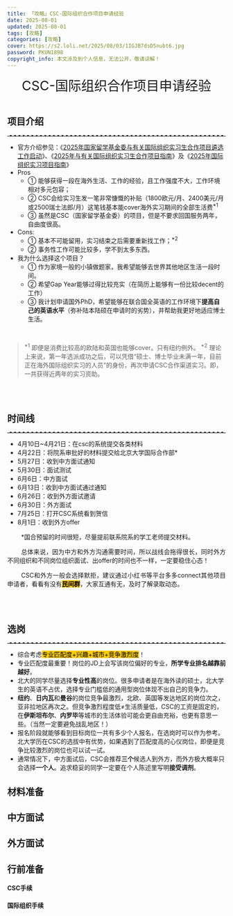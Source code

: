 ```yaml
---
title: 「攻略」CSC-国际组织合作项目申请经验
date: 2025-08-01
updated: 2025-08-01
tags: [攻略]
categories: [攻略]
cover: https://s2.loli.net/2025/08/03/1IGJB7dsD5nubt6.jpg
password: PKUN1898
copyright_info: 本文涉及到个人信息，无法公开，敬请谅解！
---
```

<html>
    <head>
        <style>
            @import url('https://fonts.googleapis.com/css2?family=Kalam:wght@300;400;700&display=swap');
            p {
                text-align:justify;
                text-indent:32px;
            }
            blockquote p {
                text-indent: 0;
                text-align: left; /* 或者改成 inherit，看你需求 */
            }
            p a {
                text-decoration: none;
                text-decoration-line: none;
                text-decoration-color: none;
                text-decoration-style: none;
            }
            p b {
                font-color: Black;
            }
            center {
                font-size: 30PX;
                font-style: bold;
            }
            hr {
                border: none; /* 移除默认的边框样式 */
                border-top: 2.5px dashed #E3E3E3; /* 设置上边框为1像素的虚线，颜色为黑色 */
            }
            @media screen and (max-width: 800px) {
            image {
                height:300px;
            }
        </style>
    </head>
<body>

<center> CSC-国际组织合作项目申请经验 </center>


<br>

## 项目介绍
<hr>

- 官方介绍参见：《[2025年国家留学基金委与有关国际组织实习生合作项目遴选工作启动](https://www.csc.edu.cn/chuguo/s/3712)》、《[2025年与有关国际组织实习生合作项目指南](https://www.csc.edu.cn/article/3713)》及《[2025年国际组织实习项目指南](https://www.csc.edu.cn/article/3412)》
- Pros
    - ① 能够获得一段在海外生活、工作的经验，且工作强度不大，工作环境相对多元包容；
	- ② CSC会给实习生发一笔非常慷慨的补贴（1800欧元/月、2400美元/月或2500瑞士法郎/月）这笔钱基本能cover海外实习期间的全部生活费<sup>*1</sup>
	- ③ 虽然是CSC（国家留学基金委）的项目，但是不要求回国服务两年，自由度很高。
- Cons:
	- ① 基本不可能留用，实习结束之后需要重新找工作；<sup>*2</sup>
    - ② 事务性工作可能比较多，学不到太多东西。
- 我为什么选择这个项目？
    - ① 作为家境一般的小镇做题家，我希望能够去世界其他地区生活一段时间。
    - ② 希望Gap Year能够过得比较充实（在简历上能够有一份比较decent的工作）
    - ③ 我计划申请国外PhD，希望能够在联合国全英语的工作环境下**提高自己的英语水平**（弥补陆本陆硕在申请时的劣势），并帮助我更好地适应博士生活。

<br>

><sup>*1</sup> 即便是消费比较高的欧陆和英国也能够cover。只有纽约例外。
><sup>*2</sup> 理论上来说，第一年选派成功之后，可以凭借“硕士、博士毕业未满一年，目前正在海外国际组织实习的人员”的身份，再次申请CSC合作渠道实习。即，一共获得近两年的实习资助。

<br><br>
## 时间线
<hr>

- 4月10日~4月21日：在csc的系统提交各类材料
- 4月22日：将院系审批好的材料提交给北京大学国际合作部*
- 5月27日：收到中方面试通知
- 5月30日：面试测试
- 6月6日：中方面试
- 6月13日：收到中方面试通过通知
- 6月26日：收到外方面试邀请
- 6月30日：外方面试
- 7月25日：打开CSC系统看到贺信
- 8月1日：收到外方offer

*国合预留的时间很短，尽量提前联系院系的学工老师提交材料。

总体来说，因为中方和外方沟通需要时间，所以战线会拖得很长，同时外方不同组织和不同岗位组织面试、出offer的时间也不一样，一定要稳住心态！

CSC和外方一般会选择默拒，建议通过小红书等平台多多connect其他项目申请者，看看有没有<mark style="background: #FFCC00;">**民间群**</mark>，大家互通有无，及时了解录取动态。

<br><br>

## 选岗
<hr>

- 综合考虑<mark style="background: #FFCC00;">专业匹配度+兴趣+城市+竞争激烈度</mark>！
- 专业匹配度最重要！岗位的JD上会写该岗位偏好的专业，**所学专业排名越靠前越好**。
- 北大的同学尽量选择**专业性高**的岗位。很多申请者是在海外读的硕士，北大学生的英语不占优，选择专业门槛低的通用型岗位体现不出自己的竞争力。
- **纽约**、**日内瓦**和**曼谷**的岗位竞争最激烈，北欧、英国等发达地区的岗位次之，亚非拉地区再次之。但竞争激烈程度低≠生活质量低，CSC的工资是固定的，在**伊斯坦布尔**、**内罗毕**等城市的生活体验可能会更自由充裕，也更有意思一些。（当然一定要避免战乱地区！）
- 报名阶段就能够看到目标岗位一共有多少个人报名，在选岗时可以作为参考。北大学历在CSC的选拔中有优势，如果遇到了匹配度高的心仪岗位，即便是竞争比较激烈的岗位也可以试一试。
- 通常情况下，中方面试后，CSC会推荐**三个**候选人到外方，而外方极大概率只会选择**一个人**。追求稳妥的同学一定要在个人陈述里写明**接受调剂**。

## 材料准备

## 中方面试

## 外方面试

## 行前准备
#### CSC手续
#### 国际组织手续
